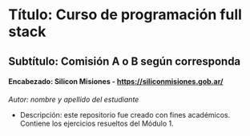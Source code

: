 # Título: Curso de programación full stack
## Subtítulo: Comisión A o B según corresponda
#### Encabezado: Silicon Misiones - https://siliconmisiones.gob.ar/
*Autor: nombre y apellido del estudiante*
- Descripción: este repositorio fue creado con fines académicos. Contiene los ejercicios
resueltos del Módulo 1.
